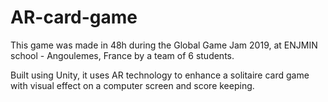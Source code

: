 # AR-card-game

This game was made in 48h during the Global Game Jam 2019, at ENJMIN school - Angoulemes, France by a team of 6 students.

Built using Unity, it uses AR technology to enhance a solitaire card game with visual effect on a computer screen and score keeping.
